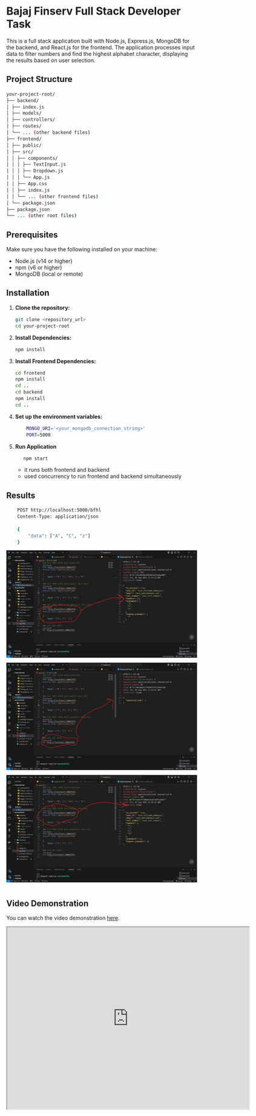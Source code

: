 # Bajaj Finserv Full Stack Developer Task

This is a full stack application built with Node.js, Express.js, MongoDB for the backend, and React.js for the frontend. The application processes input data to filter numbers and find the highest alphabet character, displaying the results based on user selection.

## Project Structure
```sh
your-project-root/
├── backend/
│ ├── index.js
│ ├── models/
│ ├── controllers/
│ ├── routes/
│ └── ... (other backend files)
├── frontend/
│ ├── public/
│ ├── src/
│ │ ├── components/
│ │ │ ├── TextInput.js
│ │ │ ├── Dropdown.js
│ │ │ └── App.js
│ │ ├── App.css
│ │ ├── index.js
│ │ └── ... (other frontend files)
│ └── package.json
├── package.json
└── ... (other root files)

```

## Prerequisites

Make sure you have the following installed on your machine:

- Node.js (v14 or higher)
- npm (v6 or higher)
- MongoDB (local or remote)

## Installation

1. **Clone the repository:**

   ```sh
   git clone <repository_url>
   cd your-project-root
   ```

2. **Install Dependencies:**
    ```sh
    npm install
    ```
3. **Install Frontend Dependencies:**
    ```sh
    cd frontend
    npm install
    cd ..
    cd backend
    npm install
    cd ..
    ```

4. **Set up the environment variables:**
    ```sh
        MONGO_URI='<your_mongodb_connection_string>'
        PORT=5000
    ```

5. **Run Application**
    ```sh
       npm start
    ```
    -   it runs both frontend and backend
    - used concurrency to run frontend and backend simultaneously


## Results
```sh
    POST http://localhost:5000/bfhl
    Content-Type: application/json

    {
        "data": ["A", "C", "z"]
    }

```

<div style="text-align:center;width:100%;">
    <img style="margin-bottom:10px;" src="https://github.com/KPVISHNUSAI/bajajfinserv/blob/main/Result/Screenshot%202024-08-02%20195447.png?raw=true" />
    <img style="margin-bottom:10px;" src="https://github.com/KPVISHNUSAI/bajajfinserv/blob/main/Result/Screenshot%202024-08-02%20195538.png?raw=true" />
    <img style="margin-bottom:10px;" src="https://github.com/KPVISHNUSAI/bajajfinserv/blob/main/Result/Screenshot%202024-08-02%20195650.png?raw=true" />


</div>


## Video Demonstration
You can watch the video demonstration [here](https://drive.google.com/file/d/1bSBai6C671-PHZtfiR39-LbkJbIyXs5k/view?usp=sharing).

<iframe src="https://drive.google.com/file/d/1bSBai6C671-PHZtfiR39-LbkJbIyXs5k/preview" width="640" height="480"></iframe>